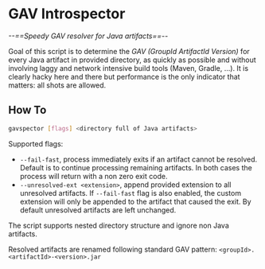 # GAV Introspector

*--==Speedy GAV resolver for Java artifacts==--*

Goal of this script is to determine the *GAV (GroupId ArtifactId Version)* for every Java artifact in provided directory, as quickly as possible and without involving laggy and network intensive build tools (Maven, Gradle, ...). It is clearly hacky here and there but performance is the only indicator that matters: all shots are allowed.

## How To

```sh
gavspector [flags] <directory full of Java artifacts>
```

Supported flags:

- `--fail-fast`, process immediately exits if an artifact cannot be resolved. Default is to continue processing remaining artifacts. In both cases the process will return with a non zero exit code.
- `--unresolved-ext <extension>`, append provided extension to all unresolved artifacts. If `--fail-fast` flag is also enabled, the custom extension will only be appended to the artifact that caused the exit. By default unresolved artifacts are left unchanged.

The script supports nested directory structure and ignore non Java artifacts.

Resolved artifacts are renamed following standard GAV pattern: `<groupId>.<artifactId>-<version>.jar`
